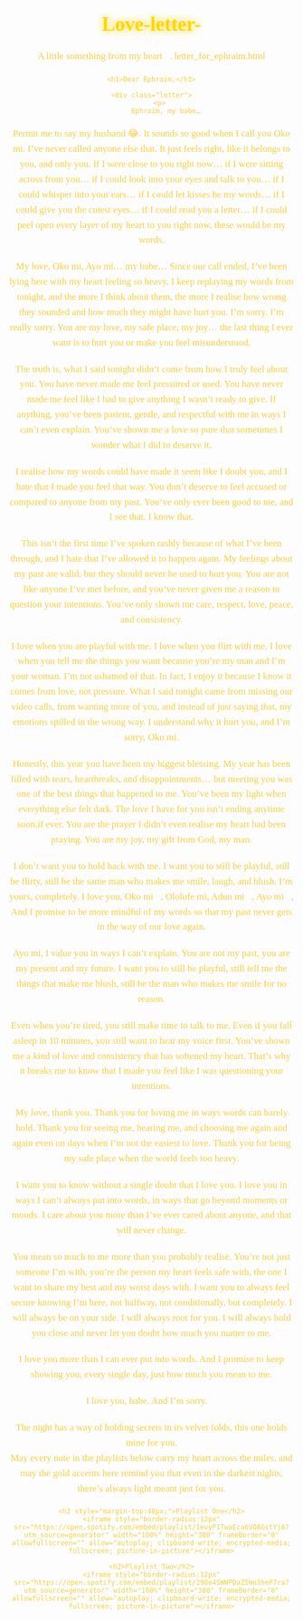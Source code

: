 # Love-letter-
A little something from my heart💜.
letter_for_ephraim.html


<!DOCTYPE html>
<html lang="en">
<head>
    <meta charset="UTF-8">
    <title>Letter for Ephraim</title>
    <style>
        body {
            margin: 0;
            font-family: 'Georgia', serif;
            background: linear-gradient(to bottom, #0b0c10, #1a1a2e);
            color: #f4d03f;
            text-align: center;
            padding: 40px;
            background-image: url('https://www.transparenttextures.com/patterns/stardust.png');
            background-size: cover;
        }
        h1 {
            font-size: 2.5em;
            color: #ffd700;
            text-shadow: 0 0 15px #ffd700;
        }
        p {
            font-size: 1.2em;
            line-height: 1.6;
            max-width: 700px;
            margin: 20px auto;
        }
        .letter {
            background: rgba(0, 0, 0, 0.6);
            border: 1px solid #ffd700;
            padding: 30px;
            border-radius: 15px;
            box-shadow: 0 0 25px rgba(255, 215, 0, 0.4);
        }
        iframe {
            margin: 20px 0;
            border-radius: 12px;
            box-shadow: 0 0 20px rgba(255, 215, 0, 0.4);
        }
    </style>
</head>
<body>

    <h1>Dear Ephraim,</h1>

    <div class="letter">
        <p>
           Ephraim, my babe…

Permit me to say my husband 😂. It sounds so good when I call you Oko mi. I’ve never called anyone else that. It just feels right, like it belongs to you, and only you. If I were close to you right now… if I were sitting across from you… if I could look into your eyes and talk to you… if I could whisper into your ears… if I could let kisses be my words… if I could give you the cutest eyes… if I could read you a letter… if I could peel open every layer of my heart to you right now, these would be my words.

My love, Oko mi, Ayo mi… my babe…
Since our call ended, I’ve been lying here with my heart feeling so heavy. I keep replaying my words from tonight, and the more I think about them, the more I realise how wrong they sounded and how much they might have hurt you. I’m sorry. I’m really sorry. You are my love, my safe place, my joy… the last thing I ever want is to hurt you or make you feel misunderstood.

The truth is, what I said tonight didn’t come from how I truly feel about you. You have never made me feel pressured or used. You have never made me feel like I had to give anything I wasn’t ready to give. If anything, you’ve been patient, gentle, and respectful with me in ways I can’t even explain. You’ve shown me a love so pure that sometimes I wonder what I did to deserve it.

I realise how my words could have made it seem like I doubt you, and I hate that I made you feel that way. You don’t deserve to feel accused or compared to anyone from my past. You’ve only ever been good to me, and I see that. I know that.

This isn’t the first time I’ve spoken rashly because of what I’ve been through, and I hate that I’ve allowed it to happen again. My feelings about my past are valid, but they should never be used to hurt you. You are not like anyone I’ve met before, and you’ve never given me a reason to question your intentions. You’ve only shown me care, respect, love, peace, and consistency.

I love when you are playful with me. I love when you flirt with me. I love when you tell me the things you want because you’re my man and I’m your woman. I’m not ashamed of that. In fact, I enjoy it because I know it comes from love, not pressure. What I said tonight came from missing our video calls, from wanting more of you, and instead of just saying that, my emotions spilled in the wrong way. I understand why it hurt you, and I’m sorry, Oko mi.

Honestly, this year you have been my biggest blessing. My year has been filled with tears, heartbreaks, and disappointments… but meeting you was one of the best things that happened to me. You’ve been my light when everything else felt dark. The love I have for you isn’t ending anytime soon,if ever. You are the prayer I didn’t even realise my heart had been praying. You are my joy, my gift from God, my man.

I don’t want you to hold back with me. I want you to still be playful, still be flirty, still be the same man who makes me smile, laugh, and blush. I’m yours, completely. I love you, Oko mi💜, Ololufe mi, Adun mi🩵, Ayo mi💖, And I promise to be more mindful of my words so that my past never gets in the way of our love again.

Ayo mi, I value you in ways I can’t explain. You are not my past, you are my present and my future. I want you to still be playful, still tell me the things that make me blush, still be the man who makes me smile for no reason.

Even when you’re tired, you still make time to talk to me. Even if you fall asleep in 10 minutes, you still want to hear my voice first. You’ve shown me a kind of love and consistency that has softened my heart. That’s why it breaks me to know that I made you feel like I was questioning your intentions.

My love, thank you. Thank you for loving me in ways words can barely hold. Thank you for seeing me, hearing me, and choosing me again and again even on days when I’m not the easiest to love. Thank you for being my safe place when the world feels too heavy.

I want you to know without a single doubt that I love you. I love you in ways I can’t always put into words, in ways that go beyond moments or moods. I care about you more than I’ve ever cared about anyone, and that will never change.

You mean so much to me more than you probably realise. You’re not just someone I’m with, you’re the person my heart feels safe with, the one I want to share my best and my worst days with. I want you to always feel secure knowing I’m here, not halfway, not conditionally, but completely. I will always be on your side. I will always root for you. I will always hold you close and never let you doubt how much you matter to me.

I love you more than I can ever put into words. And I promise to keep showing you, every single day, just how much you mean to me.

I love you, babe. And I’m sorry. 💜
        </p>
        <p>
            The night has a way of holding secrets in its velvet folds, this one holds mine for you.  
            May every note in the playlists below carry my heart across the miles, and may the gold accents here remind you that even in the darkest nights, there’s always light meant just for you.
        </p>
    </div>

    <h2 style="margin-top:40px;">Playlist One</h2>
    <iframe style="border-radius:12px" src="https://open.spotify.com/embed/playlist/1evyP1TwaEca6VQAGstYjA?utm_source=generator" width="100%" height="380" frameBorder="0" allowfullscreen="" allow="autoplay; clipboard-write; encrypted-media; fullscreen; picture-in-picture"></iframe>

    <h2>Playlist Two</h2>
    <iframe style="border-radius:12px" src="https://open.spotify.com/embed/playlist/298e4SWWPDaZ5Wn3heP7ra?utm_source=generator" width="100%" height="380" frameBorder="0" allowfullscreen="" allow="autoplay; clipboard-write; encrypted-media; fullscreen; picture-in-picture"></iframe>

</body>
</html>
